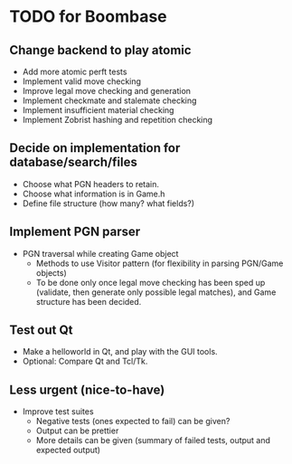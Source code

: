 # TODO for Boombase #

## Change backend to play atomic ##

- Add more atomic perft tests
- Implement valid move checking
- Improve legal move checking and generation
- Implement checkmate and stalemate checking
- Implement insufficient material checking
- Implement Zobrist hashing and repetition checking


## Decide on implementation for database/search/files ##

- Choose what PGN headers to retain.
- Choose what information is in Game.h
- Define file structure (how many? what fields?)


## Implement PGN parser ##

- PGN traversal while creating Game object
    - Methods to use Visitor pattern (for flexibility in parsing PGN/Game objects)
    - To be done only once legal move checking has been sped up (validate, then generate only possible legal matches), and Game structure has been decided.


## Test out Qt ##

- Make a helloworld in Qt, and play with the GUI tools.
- Optional: Compare Qt and Tcl/Tk.


## Less urgent (nice-to-have) ##

- Improve test suites
    - Negative tests (ones expected to fail) can be given?
    - Output can be prettier
    - More details can be given (summary of failed tests, output and expected output)